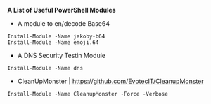 **A List of Useful PowerShell Modules** 

- A  module to en/decode Base64
```
Install-Module -Name jakoby-b64
Install-Module -Name emoji.64
```
- A DNS Security Testin Module 
```
Install-Module -Name dns
```

- CleanUpMonster 
|    https://github.com/EvotecIT/CleanupMonster
```
Install-Module -Name CleanupMonster -Force -Verbose
```


